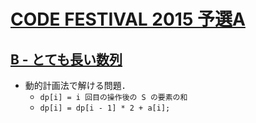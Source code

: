 # [CODE FESTIVAL 2015 予選A](https://atcoder.jp/contests/code-festival-2015-quala/tasks)

## [B - とても長い数列](https://atcoder.jp/contests/code-festival-2015-quala/tasks/codefestival_2015_qualA_b)
- 動的計画法で解ける問題．
    - `dp[i] = i 回目の操作後の S の要素の和`
    - `dp[i] = dp[i - 1] * 2 + a[i];`
